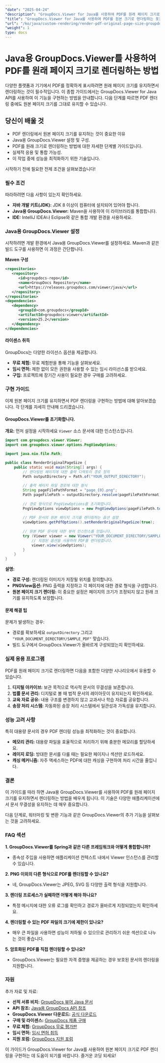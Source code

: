 ```yaml
---
"date": "2025-04-24"
"description": "GroupDocs.Viewer for Java를 사용하여 PDF를 원래 페이지 크기로 정확하게 렌더링하고 여러 플랫폼에서 문서 무결성을 보장하는 방법을 알아보세요."
"title": "GroupDocs.Viewer for Java를 사용하여 PDF를 원본 크기로 렌더링하는 포괄적인 가이드"
"url": "/ko/java/custom-rendering/render-pdf-original-page-size-groupdocs-viewer-java/"
"weight": 1
type: docs
---
```

# Java용 GroupDocs.Viewer를 사용하여 PDF를 원래 페이지 크기로 렌더링하는 방법

다양한 플랫폼과 기기에서 PDF를 정확하게 표시하려면 원래 페이지 크기를 유지하면서 렌더링하는 것이 필수적입니다. 이 종합 가이드에서는 GroupDocs.Viewer for Java API를 사용하여 이 기능을 구현하는 방법을 안내합니다. 다음 단계를 따르면 PDF 렌더링 중에도 원본 페이지 크기를 그대로 유지할 수 있습니다.

## 당신이 배울 것
- PDF 렌더링에서 원본 페이지 크기를 유지하는 것이 중요한 이유
- Java용 GroupDocs.Viewer 설정 및 구성.
- PDF를 원래 크기로 렌더링하는 방법에 대한 자세한 단계별 가이드입니다.
- 실제적 응용 및 통합 가능성.
- 이 작업 중에 성능을 최적화하기 위한 기술입니다.

시작하기 전에 필요한 전제 조건을 살펴보겠습니다!

### 필수 조건
따라하려면 다음 사항이 있는지 확인하세요.
- **자바 개발 키트(JDK):** JDK 8 이상이 컴퓨터에 설치되어 있어야 합니다.
- **Java용 GroupDocs.Viewer:** Maven을 사용하여 이 라이브러리를 통합합니다.
- **IDE:** IntelliJ IDEA나 Eclipse와 같은 통합 개발 환경을 사용하세요.

### Java용 GroupDocs.Viewer 설정

시작하려면 개발 환경에서 Java용 GroupDocs.Viewer를 설정하세요. Maven과 같은 빌드 도구를 사용하면 이 과정은 간단합니다.

**Maven 구성**
```xml
<repositories>
   <repository>
      <id>groupdocs-repo</id>
      <name>GroupDocs Repository</name>
      <url>https://releases.groupdocs.com/viewer/java/</url>
   </repository>
</repositories>
<dependencies>
   <dependency>
      <groupId>com.groupdocs</groupId>
      <artifactId>groupdocs-viewer</artifactId>
      <version>25.2</version>
   </dependency>
</dependencies>
```

#### 라이센스 취득
GroupDocs는 다양한 라이선스 옵션을 제공합니다.
- **무료 체험:** 무료 체험판을 통해 기능을 살펴보세요.
- **임시 면허:** 제한 없이 모든 권한을 사용할 수 있는 임시 라이선스를 받으세요.
- **구입:** 프로젝트에 장기간 사용이 필요한 경우 구매를 고려하세요.

### 구현 가이드

이제 원본 페이지 크기를 유지하면서 PDF 렌더링을 구현하는 방법에 대해 알아보겠습니다. 각 단계를 자세히 안내해 드리겠습니다.

#### GroupDocs.Viewer를 초기화합니다.
**개요:**
먼저 설정을 시작하세요 `Viewer` 소스 문서에 대한 인스턴스입니다.

```java
import com.groupdocs.viewer.Viewer;
import com.groupdocs.viewer.options.PngViewOptions;

import java.nio.file.Path;

public class RenderOriginalPageSize {
    public static void main(String[] args) {
        // 렌더링된 페이지에 대한 출력 디렉토리 경로 정의
        Path outputDirectory = Path.of("YOUR_OUTPUT_DIRECTORY");
        
        // 출력 페이지 파일 경로에 대한 형식
        String pageFilePathFormat = "page_{0}.png";
        Path pageFilePath = outputDirectory.resolve(pageFilePathFormat);
        
        // 경로 형식으로 PngViewOptions를 초기화합니다.
        PngViewOptions viewOptions = new PngViewOptions(pageFilePath.toString());
        
        // PDF 문서의 원본 페이지 크기를 렌더링하는 옵션 설정
        viewOptions.getPdfOptions().setRenderOriginalPageSize(true);
        
        // 원본 PDF 문서에 대한 뷰어 인스턴스를 만듭니다.
        try (Viewer viewer = new Viewer("YOUR_DOCUMENT_DIRECTORY/SAMPLE_PDF")) {
            // 지정된 옵션을 사용하여 PDF를 렌더링합니다.
            viewer.view(viewOptions);
        }
    }
}
```

**설명:**
- **경로 구성:** 렌더링된 이미지가 저장될 위치를 정의합니다.
- **PNGView옵션:** PNG 출력을 지정하고 각 페이지에 대한 경로 형식을 구성합니다.
- **원본 페이지 크기 렌더링:** 이 중요한 설정은 페이지의 크기가 조정되지 않고 원래 크기를 유지하도록 보장합니다.

#### 문제 해결 팁
문제가 발생하는 경우:
- 경로를 확보하세요 `outputDirectory` 그리고 `"YOUR_DOCUMENT_DIRECTORY/SAMPLE_PDF"` 맞습니다.
- 빌드 도구에서 GroupDocs.Viewer가 올바르게 구성되었는지 확인하세요.

### 실제 응용 프로그램
PDF를 원래 페이지 크기로 렌더링하면 다음을 포함한 다양한 시나리오에서 유용할 수 있습니다.
1. **디지털 아카이브:** 보관 목적으로 역사적 문서의 무결성을 보존합니다.
2. **법률 문서 관리:** 디지털로 볼 때 법적 문서의 레이아웃이 유지되는지 확인하세요.
3. **교육 자료 공유:** 내용 구조를 변경하지 않고 교과서나 학습 자료를 공유합니다.
4. **송장 처리 시스템:** 자동화된 송장 처리 시스템에서 일관성과 가독성을 유지합니다.

### 성능 고려 사항
특히 대용량 문서의 경우 PDF 렌더링 성능을 최적화하는 것이 중요합니다.
- **메모리 관리:** 대용량 파일을 효율적으로 처리하기 위해 충분한 메모리를 할당하세요.
- **레이지 로딩:** 방대한 문서를 다룰 때는 필요한 페이지나 섹션만 로드하세요.
- **캐싱 메커니즘:** 자주 액세스하는 PDF에 대한 캐싱을 구현하여 처리 시간을 줄입니다.

### 결론
이 가이드를 따라 하면 Java용 GroupDocs.Viewer를 사용하여 PDF를 원래 페이지 크기를 유지하면서 렌더링하는 방법을 배우게 됩니다. 이 기술은 다양한 애플리케이션에서 문서 무결성을 유지하는 데 매우 중요합니다.

다음 단계로, 워터마킹 및 변환 기능과 같은 GroupDocs.Viewer의 추가 기능을 살펴보는 것을 고려하세요.

### FAQ 섹션
**1. GroupDocs.Viewer를 Spring과 같은 다른 프레임워크와 어떻게 통합합니까?**
   - 종속성 주입을 사용하면 애플리케이션 컨텍스트 내에서 Viewer 인스턴스를 관리할 수 있습니다.

**2. PNG 이외의 다른 형식으로 PDF를 렌더링할 수 있나요?**
   - 네, GroupDocs.Viewer는 JPEG, SVG 등 다양한 출력 형식을 지원합니다.

**3. 렌더링 프로세스가 실패하면 어떻게 해야 하나요?**
   - 특정 메시지에 대한 오류 로그를 확인하고 경로가 올바르게 지정되었는지 확인하세요.

**4. 렌더링할 수 있는 PDF 파일의 크기에 제한이 있나요?**
   - 매우 큰 파일을 사용하면 성능이 저하될 수 있으므로 관리하기 쉬운 섹션으로 나누는 것이 좋습니다.

**5. 암호화된 PDF를 직접 렌더링할 수 있나요?**
   - GroupDocs.Viewer는 필요한 자격 증명을 제공하는 경우 보호된 문서의 렌더링을 지원합니다.

### 자원
추가 자료 및 자료:
- **선적 서류 비치:** [GroupDocs 뷰어 Java 문서](https://docs.groupdocs.com/viewer/java/)
- **API 참조:** [Java용 GroupDocs API 참조](https://reference.groupdocs.com/viewer/java/)
- **GroupDocs.Viewer 다운로드:** [공식 다운로드](https://releases.groupdocs.com/viewer/java/)
- **구매 및 라이센스:** [GroupDocs 제품 구매](https://purchase.groupdocs.com/buy)
- **무료 체험:** [GroupDocs 무료 평가판](https://releases.groupdocs.com/viewer/java/)
- **임시 면허:** [임시 면허 취득](https://purchase.groupdocs.com/temporary-license/)
- **지원 포럼:** [GroupDocs 지원 포럼](https://forum.groupdocs.com/c/viewer/9)

이 가이드가 GroupDocs.Viewer for Java를 사용하여 원본 페이지 크기로 PDF 렌더링을 구현하는 데 도움이 되기를 바랍니다. 즐거운 코딩 되세요!